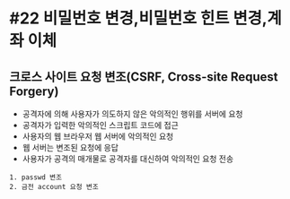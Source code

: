 #22 비밀번호 변경,비밀번호 힌트 변경,계좌 이체
=

## 크로스 사이트 요청 변조(CSRF, Cross-site Request Forgery)
- 공격자에 의해 사용자가 의도하지 않은 악의적인 행위를 서버에 요청
- 공격자가 입력한 악의적인 스크립트 코드에 접근
- 사용자의 웹 브라우저 웹 서버에 악의적인 요청
- 웹 서버는 변조된 요청에 응답
- 사용자가 공격의 매개물로 공격자를 대신하여 악의적인 요청 전송

```
1. passwd 변조
2. 금전 account 요청 변조
```
